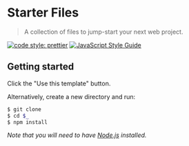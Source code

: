 # Starter Files

> A collection of files to jump-start your next web project.

[![code style: prettier](https://img.shields.io/badge/code_style-prettier-ff69b4.svg?style=flat-square)](https://github.com/prettier/prettier)
[![JavaScript Style Guide](https://img.shields.io/badge/code_style-standard-brightgreen.svg)](https://standardjs.com)

## Getting started

Click the "Use this template" button.

Alternatively, create a new directory and run:


```sh
$ git clone
$ cd $_
$ npm install
```

*Note that you will need to have [Node.js](https://nodejs.org/) installed.*

